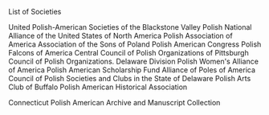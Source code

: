 List of Societies

United Polish-American Societies of the Blackstone Valley
Polish National Alliance of the United States of North America
Polish Association of America
Association of the Sons of Poland
Polish American Congress
Polish Falcons of America
Central Council of Polish Organizations of Pittsburgh
Council of Polish Organizations. Delaware Division
Polish Women's Alliance of America
Polish American Scholarship Fund
Alliance of Poles of America
Council of Polish Societies and Clubs in the State of Delaware
Polish Arts Club of Buffalo
Polish American Historical Association


Connecticut Polish American Archive and Manuscript Collection